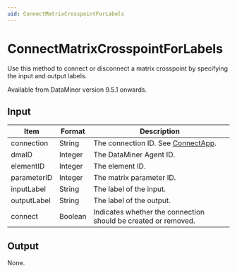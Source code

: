 ```yaml
---
uid: ConnectMatrixCrosspointForLabels
---
```


# ConnectMatrixCrosspointForLabels

Use this method to connect or disconnect a matrix crosspoint by specifying the input and output labels.

Available from DataMiner version 9.5.1 onwards.

## Input

| Item        | Format  | Description                                                    |
|-------------|---------|----------------------------------------------------------------|
| connection  | String  | The connection ID. See [ConnectApp](xref:ConnectApp).          |
| dmaID       | Integer | The DataMiner Agent ID.                                        |
| elementID   | Integer | The element ID.                                                |
| parameterID | Integer | The matrix parameter ID.                                       |
| inputLabel  | String  | The label of the input.                                        |
| outputLabel | String  | The label of the output.                                       |
| connect     | Boolean | Indicates whether the connection should be created or removed. |

## Output

None.
